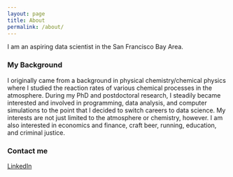 ```yaml
---
layout: page
title: About
permalink: /about/
---
```


I am an aspiring data scientist in the San Francisco Bay Area.

### My Background

I originally came from a background in physical chemistry/chemical physics where I studied the reaction rates of various chemical processes in the atmosphere. During my PhD and postdoctoral research, I steadily became interested and involved in programming, data analysis, and computer simulations to the point that I decided to switch careers to data science. My interests are not just limited to the atmosphere or chemistry, however. I am also interested in economics and finance, craft beer, running, education, and criminal justice.

### Contact me

[LinkedIn](https://www.linkedin.com/in/aaron-wiegel-b5a36522/)
